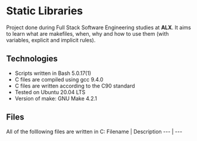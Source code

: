 # Static Libraries

Project done during Full Stack Software Engineering studies at **ALX**. It aims to learn what are makefiles, when, why and how to use them (with variables, explicit and implicit rules).

## Technologies

* Scripts written in Bash 5.0.17(1)
* C files are compiled using gcc 9.4.0
* C files are written according to the C90 standard
* Tested on Ubuntu 20.04 LTS
* Version of make: GNU Make 4.2.1

## Files
All of the folllowing files are written in C:
Filename | Description
--- | ---
